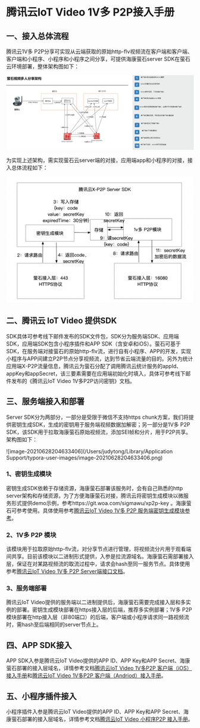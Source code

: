 # 腾讯云IoT Video 1V多 P2P接入手册

## 一、接入总体流程                    

腾讯云1V多 P2P分享可实现从云端获取的原始http-flv视频流在客户端和客户端、客户端和小程序、小程序和小程序之间分享，可提供海康萤石server SDK在萤石云环境部署，整体架构图如下：

![image-20210629204514803](https://github.com/tencentyun/iot-video-p2p-doc/blob/master/pic/%E6%80%BB%E6%9E%B6%E6%9E%84.png)

为实现上述架构，需实现萤石云server端的对接，应用端app和小程序的对接，接入总体流程如下：

![image-20210628111403102](https://github.com/tencentyun/iot-video-p2p-doc/blob/master/pic/server%20sdk%E6%9E%B6%E6%9E%84.png)



## 二、腾讯云 IoT Video 提供SDK

SDK具体可参考线下邮件发布的SDK文件包，SDK分为服务端SDK、应用端SDK，应用端SDK包含小程序插件和APP SDK（含安卓和iOS）。萤石可基于SDK，在服务端对接萤石的原始http-flv流，进行自有小程序、APP的开发，实现小程序与APP间建立P2P节点分享视频流，达到节省云端流量的目的。另外为统计应用端X-P2P流量信息，腾讯云为萤石分配了调用腾讯云统计服务的appId、appKey和appSecret，该三要素需要在应用端初始化时填入，具体可参考线下邮件发布的《腾讯云IoT Video 1V多P2P访问密钥》文档。

## 三、服务端接入和部署

Server SDK分为两部分，一部分是受限于微信不支持https chunk方案，我们将提供密钥生成SDK，生成的密钥用于服务端视频数据加解密；另一部分是1V多 P2P SDK，该SDK用于拉取海康萤石原始视频流，添加SEI帧和分片，用于P2P共享。架构图如下：

![image-20210628204633406](/Users/judytong/Library/Application Support/typora-user-images/image-20210628204633406.png)

### 1、密钥生成模块

密钥生成SDK依赖于存储资源，海康萤石部署该服务时，会有自己熟悉的http server架构和存储资源，为了方便海康萤石对接，腾讯云将密钥生成模块以微服务形式提供demo示例，参考https://git.woa.com/sigmawu/xp2p-key
。海康萤石可参考使用。具体使用参考[腾讯云IoT Video 1V多 P2P 服务端密钥生成模块参考](https://github.com/tencentyun/iot-video-p2p-doc/blob/master/%E8%85%BE%E8%AE%AF%E4%BA%91IoT%20Video%201V%E5%A4%9A%20P2P%20%E6%9C%8D%E5%8A%A1%E7%AB%AF%E5%AF%86%E9%92%A5%E7%94%9F%E6%88%90%E6%A8%A1%E5%9D%97%E5%8F%82%E8%80%83.md)。

### 2、1V多 P2P 模块

该模块用于拉取原始http-flv流，对分享节点进行管理，将视频流分片用于观看端间共享。目前该模块以二进制形式提供，入参是拉流源域名。海康萤石需部署接入层，保证在对某路视频流的取流过程中，请求会hash至同一服务节点。具体使用参考[腾讯云IoT Video 1V多 P2P Server端接口文档](https://github.com/tencentyun/iot-video-p2p-doc/blob/master/%E8%85%BE%E8%AE%AF%E4%BA%91%20IoT%20Video%201V%E5%A4%9AP2P%20Server%E7%AB%AF%E6%8E%A5%E5%8F%A3%E6%96%87%E6%A1%A3.md)。

### 3、服务端部署

腾讯云IoT Video提供的服务端以二进制提供后，海康萤石需要完成接入层和多实例的部署。密钥生成模块部署在https接入层的后端，推荐多实例部署；1V多 P2P模块部署在http接入层（非80端口）的后端，客户端或小程序请求同一路视频流时，需hash至后端相同的server节点上。

## 四、APP SDK接入

APP SDK入参是腾讯云IoT Video提供的APP ID、APP Key和APP Secret、海康萤石部署的接入层域名，详情参考文档[腾讯云IoT Video 1V多P2P 客户端（iOS）接入手册](https://github.com/tencentyun/iot-video-p2p-doc/blob/master/IoT%20Video%201V%E5%A4%9AP2P%20%E5%AE%A2%E6%88%B7%E7%AB%AFSDK%EF%BC%88iOS%EF%BC%89%20%E6%8E%A5%E5%85%A5%E6%89%8B%E5%86%8C.md)和[腾讯云IoT Video 1V多P2P 客户端（Andriod）接入手册](https://github.com/tencentyun/iot-video-p2p-doc/blob/master/IoT%20%20Video%201V%E5%A4%9AP2P%20%E5%AE%A2%E6%88%B7%E7%AB%AFSDK%EF%BC%88Android%EF%BC%89%E6%8E%A5%E5%85%A5%E6%89%8B%E5%86%8C.md)。

## 五、小程序插件接入

小程序插件入参是腾讯云IoT Video提供的APP ID、APP Key和APP Secret、海康萤石部署的接入层域名，详情参考文档[腾讯云IoT Video 小程序P2P 接入手册](https://github.com/tencentyun/iot-video-p2p-doc/blob/master/IoT%20Video%20%E5%B0%8F%E7%A8%8B%E5%BA%8FP2P%E6%8E%A5%E5%85%A5%E6%8C%87%E5%8D%97.md)。

